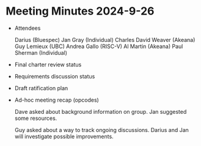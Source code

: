 # Meeting Minutes 2024-9-26

- Attendees

  Darius (Bluespec)
  Jan Gray (Individual)
  Charles
  David Weaver (Akeana)
  Guy Lemieux (UBC)
  Andrea Gallo (RISC-V)
  Al Martin (Akeana)
  Paul Sherman (Individual)

- Final charter review status
- Requirements discussion status
- Draft ratification plan
- Ad-hoc meeting recap (opcodes)

  Dave asked about background information on group.  Jan suggested
  some resources.

  Guy asked about a way to track ongoing discussions.  Darius and Jan
  will investigate possible improvements.

